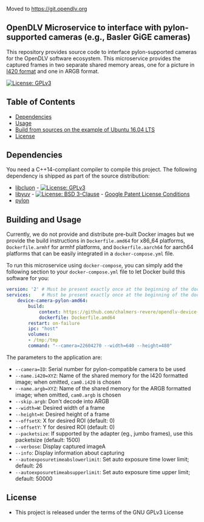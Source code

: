 Moved to https://git.opendlv.org

## OpenDLV Microservice to interface with pylon-supported cameras (e.g., Basler GiGE cameras)

This repository provides source code to interface pylon-supported cameras
for the OpenDLV software ecosystem. This microservice provides the captured frames
in two separate shared memory areas, one for a picture in [I420 format](https://wiki.videolan.org/YUV/#I420)
and one in ARGB format.

[![License: GPLv3](https://img.shields.io/badge/license-GPL--3-blue.svg
)](https://www.gnu.org/licenses/gpl-3.0.txt)


## Table of Contents
* [Dependencies](#dependencies)
* [Usage](#usage)
* [Build from sources on the example of Ubuntu 16.04 LTS](#build-from-sources-on-the-example-of-ubuntu-1604-lts)
* [License](#license)


## Dependencies
You need a C++14-compliant compiler to compile this project. The following
dependency is shipped as part of the source distribution:

* [libcluon](https://github.com/chrberger/libcluon) - [![License: GPLv3](https://img.shields.io/badge/license-GPL--3-blue.svg
)](https://www.gnu.org/licenses/gpl-3.0.txt)
* [libyuv](https://chromium.googlesource.com/libyuv/libyuv/+/master) - [![License: BSD 3-Clause](https://img.shields.io/badge/License-BSD%203--Clause-blue.svg)](https://opensource.org/licenses/BSD-3-Clause) - [Google Patent License Conditions](https://chromium.googlesource.com/libyuv/libyuv/+/master/PATENTS)
* [pylon](https://www.baslerweb.com/en/sales-support/downloads/software-downloads/pylon-5-1-0-linux-x86-64-bit/)


## Building and Usage
Currently, we do not provide and distribute pre-built Docker images but we provide
the build instructions in `Dockerfile.amd64` for x86_64 platforms, `Dockerfile.armhf`
for armhf platforms, and `Dockerfile.aarch64` for aarch64 platforms that can be
easily integrated in a `docker-compose.yml` file.

To run this microservice using `docker-compose`, you can simply add the following
section to your `docker-compose.yml` file to let Docker build this software for you:

```yml
version: '2' # Must be present exactly once at the beginning of the docker-compose.yml file
services:    # Must be present exactly once at the beginning of the docker-compose.yml file
    device-camera-pylon-amd64:
        build:
            context: https://github.com/chalmers-revere/opendlv-device-camera-pylon.git#v0.0.3
            dockerfile: Dockerfile.amd64
        restart: on-failure
        ipc: "host"
        volumes:
        - /tmp:/tmp
        command: "--camera=22604270 --width=640 --height=480"
```

The parameters to the application are:

* `--camera=ID`: Serial number for pylon-compatible camera to be used
* `--name.i420=XYZ`: Name of the shared memory for the I420 formatted image; when omitted, `cam0.i420` is chosen
* `--name.argb=XYZ`: Name of the shared memory for the ARGB formatted image; when omitted, `cam0.argb` is chosen
* `--skip.argb`: Don't decode into ARGB
* `--width=W`: Desired width of a frame
* `--height=H`: Desired height of a frame
* `--offsetX`: X for desired ROI (default: 0)
* `--offsetY`: Y for desired ROI (default: 0)
* `--packetsize`: If supported by the adapter (eg., jumbo frames), use this packetsize (default: 1500)
* `--verbose`: Display captured imageA
* `--info`: Display information about capturing
* `--autoexposuretimeabslowerlimit`: Set auto exposure time lower limit; default: 26
* `--autoexposuretimeabsupperlimit`: Set auto exposure time upper limit; default: 50000


## License

* This project is released under the terms of the GNU GPLv3 License

